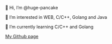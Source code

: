 👋 Hi, I’m @huge-pancake

👀 I’m interested in WEB, C/C++, Golang and Java

🌱 I’m currently learning C/C++ and Golang

[My Github page](huge-pancake.github.io)
